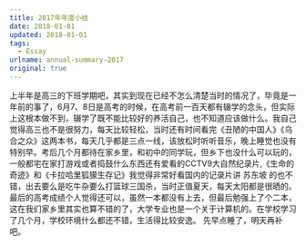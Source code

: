 ```yaml
---
title: 2017年年度小结
date: 2018-01-01
updated: 2018-01-01
tags:
  - Essay
urlname: annual-summary-2017
original: true
---
```

上半年是高三的下班学期吧，其实到现在已经不怎么清楚当时的情况了，毕竟是一年前的事了，6月7、8日是高考的时候，在高考前一百天都有辍学的念头，但实际上这根本做不到，辍学了既不能比较好的养活自己，也不知道应该做什么。<!--more-->我自己觉得高三也不是很努力，每天比较轻松，当时还有时间看完《丑陋的中国人》《乌合之众》这两本书，每天几乎都是三点一线，该放松时听听音乐，晚上睡觉也没有特别早。考后几个月都待在家乡里，和初中的同学玩，但乡下也没什么可以玩的，一般都宅在家打游戏或者捣鼓什么东西还有爱看的CCTV9大自然纪录片,《生命的奇迹》和《卡拉哈里狐獴生存记》我觉得非常好看国内的记录片讲 苏东坡 的也不错，出去要么是吃牛杂要么打篮球三国杀，当时正值夏天，每天太阳都是很晒的。
最后的高考成绩个人觉得还可以，虽然一本都没有上去，但最后勉强上了个二本，这在我们家乡里其实也算不错的了，大学专业也是一个关于计算机的。在学校学习了几个月，学校环境什么都还不错，生活得比较安逸。
先早点睡了，明天再补吧。